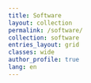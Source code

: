 ```yaml
---
title: Software
layout: collection
permalink: /software/
collection: software
entries_layout: grid
classes: wide
author_profile: true
lang: en
---
```

